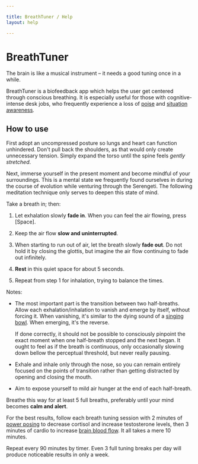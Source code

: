 ```yaml
---

title: BreathTuner / Help
layout: help

---
```


# BreathTuner #

The brain is like a musical instrument – it needs a good tuning once in a while.

BreathTuner is a biofeedback app which helps the user get centered through conscious breathing. It is especially useful for those with cognitive-intense desk jobs, who frequently experience a loss of [poise](http://dictionary.cambridge.org/dictionary/british/poise) and [situation awareness](http://en.wikipedia.org/wiki/Situation_awareness).

## How to use ##

First adopt an uncompressed posture so lungs and heart can function unhindered. Don't pull back the shoulders, as that would only create unnecessary tension. Simply expand the torso until the spine feels *gently stretched*.

Next, immerse yourself in the present moment and become mindful of your surroundings. This is a mental state we frequently found ourselves in during the course of evolution while venturing through the Serengeti. The following meditation technique only serves to deepen this state of mind.

Take a breath in; then:

1. Let exhalation slowly **fade in**. When you can feel the air flowing, press [Space].

2. Keep the air flow **slow and uninterrupted**.

3. When starting to run out of air, let the breath slowly **fade out**. Do not hold it by closing the glottis, but imagine the air flow continuing to fade out infinitely.

4. **Rest** in this quiet space for about 5 seconds.

5. Repeat from step 1 for inhalation, trying to balance the times.

Notes:

*   The most important part is the transition between two half-breaths. Allow each exhalation/inhalation to vanish and emerge by itself, without forcing it. When vanishing, it's similar to the dying sound of a [singing bowl](http://www.freesound.org/people/suburban%20grilla/sounds/2166/). When emerging, it's the reverse.

    If done correctly, it should not be possible to consciously pinpoint the exact moment when one half-breath stopped and the next began. It ought to feel as if the breath is continuous, only occasionally slowing down bellow the perceptual threshold, but never really pausing.

*   Exhale and inhale only through the nose, so you can remain entirely focused on the points of transition rather than getting distracted by opening and closing the mouth.

*   Aim to expose yourself to mild air hunger at the end of each half-breath.

Breathe this way for at least 5 full breaths, preferably until your mind becomes **calm and alert**.

For the best results, follow each breath tuning session with 2 minutes of [power posing](http://youtu.be/Ks-_Mh1QhMc) to decrease cortisol and increase testosterone levels, then 3 minutes of cardio to increase [brain blood flow](http://youtu.be/IK1nMQq67VI?t=13m00s). It all takes a mere 10 minutes.

Repeat every 90 minutes by timer. Even 3 full tuning breaks per day will produce noticeable results in only a week.
